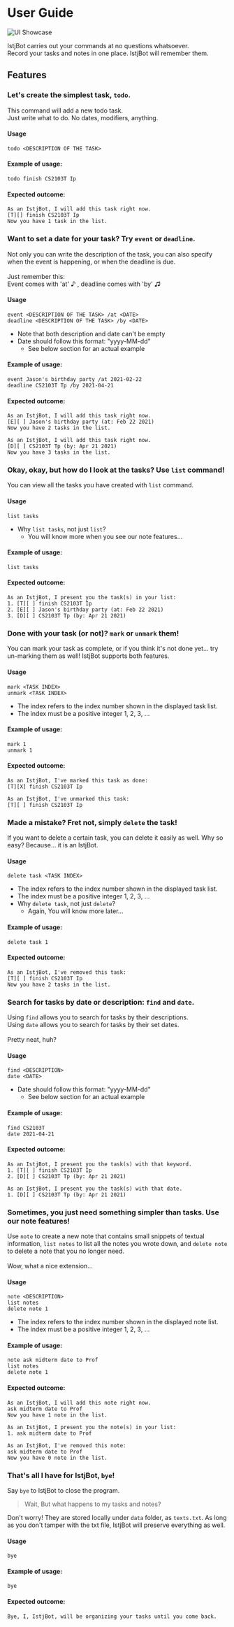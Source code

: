 # User Guide
![UI Showcase](./Ui.png)

IstjBot carries out your commands at no questions whatsoever. <br/>
Record your tasks and notes in one place. IstjBot will remember them.

## Features 

### Let's create the simplest task, `todo`.
This command will add a new todo task. <br/>
Just write what to do. No dates, modifiers, anything.
#### Usage
`todo <DESCRIPTION OF THE TASK>`
#### Example of usage:
`todo finish CS2103T Ip`
#### Expected outcome:
```
As an IstjBot, I will add this task right now.
[T][] finish CS2103T Ip
Now you have 1 task in the list.
```

### Want to set a date for your task? Try `event` or `deadline`.
Not only you can write the description of the task, you can also
specify when the event is happening, or when the deadline is due. <br/><br/> 
Just remember this: <br/> 
Event comes with 'at' ♪ , deadline comes with 'by' ♫
#### Usage
`event <DESCRIPTION OF THE TASK> /at <DATE>` <br/>
`deadline <DESCRIPTION OF THE TASK> /by <DATE>`
- Note that both description and date can't be empty
- Date should follow this format: "yyyy-MM-dd"
  - See below section for an actual example
#### Example of usage:
`event Jason's birthday party /at 2021-02-22` <br/>
`deadline CS2103T Tp /by 2021-04-21`
#### Expected outcome:
```
As an IstjBot, I will add this task right now. 
[E][ ] Jason's birthday party (at: Feb 22 2021)
Now you have 2 tasks in the list.
```
```
As an IstjBot, I will add this task right now. 
[D][ ] CS2103T Tp (by: Apr 21 2021)
Now you have 3 tasks in the list.
```

### Okay, okay, but how do I look at the tasks? Use `list` command!
You can view all the tasks you have created with `list` command.
#### Usage
`list tasks`
- Why `list tasks`, not just `list`?
  - You will know more when you see our note features...
#### Example of usage:
`list tasks`
#### Expected outcome:
```
As an IstjBot, I present you the task(s) in your list:
1. [T][ ] finish CS2103T Ip
2. [E][ ] Jason's birthday party (at: Feb 22 2021)
3. [D][ ] CS2103T Tp (by: Apr 21 2021)
```

### Done with your task (or not)? `mark` or `unmark` them!
You can mark your task as complete, or if you think it's not done yet...
try un-marking them as well! IstjBot supports both features.
#### Usage
`mark <TASK INDEX>` <br/>
`unmark <TASK INDEX>`
- The index refers to the index number shown in the displayed task list.
- The index must be a positive integer 1, 2, 3, …
#### Example of usage:
`mark 1` <br/>
`unmark 1`
#### Expected outcome:
```
As an IstjBot, I've marked this task as done: 
[T][X] finish CS2103T Ip
```
```
As an IstjBot, I've unmarked this task: 
[T][ ] finish CS2103T Ip
```

### Made a mistake? Fret not, simply `delete` the task!
If you want to delete a certain task, you can delete it easily as well.
Why so easy? Because... it is an IstjBot.
#### Usage
`delete task <TASK INDEX>`
- The index refers to the index number shown in the displayed task list.
- The index must be a positive integer 1, 2, 3, …
- Why `delete task`, not just `delete`? 
  - Again, You will know more later...
#### Example of usage:
`delete task 1`
#### Expected outcome:
```
As an IstjBot, I've removed this task: 
[T][ ] finish CS2103T Ip
Now you have 2 tasks in the list.
```

### Search for tasks by date or description: `find` and `date`.
Using `find` allows you to search for tasks by their descriptions. <br/>
Using `date` allows you to search for tasks by their set dates. <br/><br/>
Pretty neat, huh?
#### Usage
`find <DESCRIPTION>` <br/>
`date <DATE>`
- Date should follow this format: "yyyy-MM-dd"
  - See below section for an actual example
#### Example of usage:
`find CS2103T` <br/>
`date 2021-04-21`
#### Expected outcome:
```
As an IstjBot, I present you the task(s) with that keyword.
1. [T][ ] finish CS2103T Ip
2. [D][ ] CS2103T Tp (by: Apr 21 2021)
```
```
As an IstjBot, I present you the task(s) with that date.
1. [D][ ] CS2103T Tp (by: Apr 21 2021)
```

### Sometimes, you just need something simpler than tasks. Use our note features!
Use `note` to create a new note that contains small snippets of textual information,
`list notes` to list all the notes you wrote down, and `delete note` to delete a note that you no longer need. <br/><br/>
Wow, what a nice extension...
#### Usage
`note <DESCRIPTION>` <br/>
`list notes` <br/>
`delete note 1`
- The index refers to the index number shown in the displayed note list.
- The index must be a positive integer 1, 2, 3, …
#### Example of usage:
`note ask midterm date to Prof` <br/>
`list notes` <br/>
`delete note 1`
#### Expected outcome:
```
As an IstjBot, I will add this note right now. 
ask midterm date to Prof
Now you have 1 note in the list.
```
```
As an IstjBot, I present you the note(s) in your list:
1. ask midterm date to Prof
```
```
As an IstjBot, I've removed this note: 
ask midterm date to Prof
Now you have 0 note in the list.
```

### That's all I have for IstjBot, `bye`!
Say `bye` to IstjBot to close the program.
> Wait, But what happens to my tasks and notes?

Don't worry! They are stored locally under `data` folder, as `texts.txt`.
As long as you don't tamper with the txt file, IstjBot will preserve everything as well.
#### Usage
`bye`
#### Example of usage:
`bye`
#### Expected outcome:
```
Bye, I, IstjBot, will be organizing your tasks until you come back.
```
